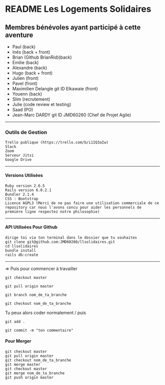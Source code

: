 # README Les Logements Solidaires #

## Membres bénévoles ayant participé à cette aventure ##

+ Paul (back)
+ Inés (back + front)
+ Brian (Github BrianRid)(back)
+ Emilie (back)
+ Alexandre (back)
+ Hugo (back + front)
+ Julien (front)
+ Pavel (front)
+ Maximilien Delangle git ID Elkawaie (front)
+ Youenn (back)
+ Slim (recrutement)
+ Julie (code review et testing)
+ Saad (PO)
+ Jean-Marc DARDY git ID JMD60260 (Chef de Projet Agile)
  
***

### Outils de Gestion ###

    Trello publique (https://trello.com/b/i1IQ3aIw)
    Slack
    Zoom
    Serveur Jitsi
    Google Drive

***

#### Versions Utilisées ####

    Ruby version 2.6.5
    Rails version 6.0.2.1
    Bundler 2.1.4
    CSS : Bootstrap
    Licence AGPL3 (Merci de ne pas faire une utilisation commerciale de ce repository car nous l'avons concu pour aider les personnels de première ligne respectez notre philosophie)

***

#### API Utilisées Pour Github ####

    dirige toi via ton terminal dans le dossier que tu souhaites
    git clone git@github.com:JMD60260/llsolidaires.git
    cd llsolidaires
    bundle install
    rails db:create

***

=> Puis pour commencer à travailler

    git checkout master

    git pull origin master

    git branch nom_de_ta_branche

    git checkout nom_de_ta_branche

Tu peux alors coder normalement / puis

    git add .

    git commit -m "ton commentaire"

#### Pour Merger ####

    git checkout master
    git pull origin master
    git checkout nom_de_ta_branche
    git merge master
    git checkout master
    git merge nom_de_ta_branche
    git push origin master

